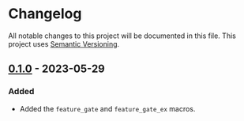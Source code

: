 # Changelog

All notable changes to this project will be documented in this file.
This project uses [Semantic Versioning](https://semver.org/spec/v2.0.0.html).

## [0.1.0] - 2023-05-29

### Added

- Added the `feature_gate` and `feature_gate_ex` macros.

[0.1.0]: https://github.com/sunsided/feature-gate/releases/tag/0.1.0
